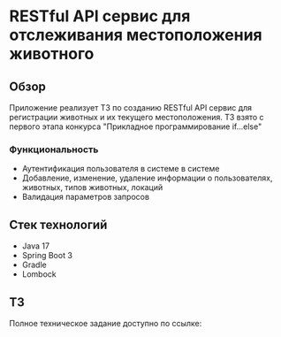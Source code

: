 # RESTful API сервис для отслеживания местоположения животного

## Обзор

Приложение реализует ТЗ по созданию RESTful API сервис для регистрации животных и их текущего местоположения. ТЗ взято с первого этапа конкурса "Прикладное программирование if...else"

### Функциональность
- Аутентификация пользователя в системе в системе 
- Добавление, изменение, удаление информации о пользователях, животных, типов животных, локаций
- Валидация параметров запросов

## Стек технологий
- Java 17
- Spring Boot 3
- Gradle
- Lombock

## ТЗ
Полное техническое задание доступно по ссылке: 
